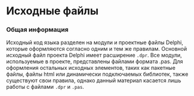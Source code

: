 # Исходные файлы

### Общая информация

Исходный код языка разделен на модули и проектные файлы Delphi, которые оформляются согласно одним и тем же правилам. Основной исходный файл проекта Delphi имеет расширение `.dpr`. Все модули, используемые в проекте, представлены файлами формата .pas. Для оформления остальных исходных элементов, таких как пакетные файлы, файлы html или динамически подключаемых библиотек, также существуют свои правила, однако данный материал касается лишь работы с файлами `.dpr` и `.pas`.

